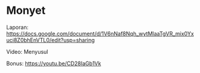 # Monyet

Laporan: https://docs.google.com/document/d/1V6nNaf8Nqh_wytMlaaTgVR_mix0Yxuci8Z0bhEnVTL0/edit?usp=sharing

Video: Menyusul

Bonus: https://youtu.be/CD28IaGb1Vk